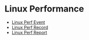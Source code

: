 # Linux Performance

- [Linux Perf Event](./Linux%20Perf%20Event.md)
- [Linux Perf Record](./Linux%20Perf%20Record.md)
- [Linux Perf Report](./Linux%20Perf%20Report.md)
